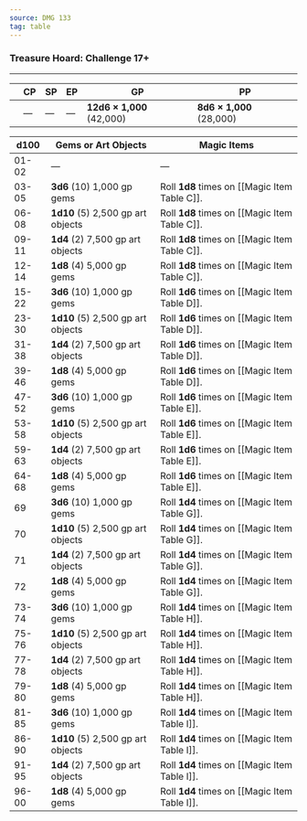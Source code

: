 ```yaml
---
source: DMG 133
tag: table
---
```


### Treasure Hoard: Challenge 17+
---
||CP|SP|EP|GP|PP|
|----|----|----|----|----|----|
||—|—|—|**12d6 × 1,000** (42,000)|**8d6 × 1,000** (28,000)|

|d100|Gems or Art Objects|Magic Items|
|----|-----|-----------|
|01-02|—|—|
|03-05|**3d6** (10) 1,000 gp gems|Roll **1d8** times on [[Magic Item Table C]].|
|06-08|**1d10** (5) 2,500 gp art objects|Roll **1d8** times on [[Magic Item Table C]].|
|09-11|**1d4** (2) 7,500 gp art objects|Roll **1d8** times on [[Magic Item Table C]].|
|12-14|**1d8** (4) 5,000 gp gems|Roll **1d8** times on [[Magic Item Table C]].|
|15-22|**3d6** (10) 1,000 gp gems|Roll **1d6** times on [[Magic Item Table D]].|
|23-30|**1d10** (5) 2,500 gp art objects|Roll **1d6** times on [[Magic Item Table D]].|
|31-38|**1d4** (2) 7,500 gp art objects|Roll **1d6** times on [[Magic Item Table D]].|
|39-46|**1d8** (4) 5,000 gp gems|Roll **1d6** times on [[Magic Item Table D]].|
|47-52|**3d6** (10) 1,000 gp gems|Roll **1d6** times on [[Magic Item Table E]].|
|53-58|**1d10** (5) 2,500 gp art objects|Roll **1d6** times on [[Magic Item Table E]].|
|59-63|**1d4** (2) 7,500 gp art objects|Roll **1d6** times on [[Magic Item Table E]].|
|64-68|**1d8** (4) 5,000 gp gems|Roll **1d6** times on [[Magic Item Table E]].|
|69|**3d6** (10) 1,000 gp gems|Roll **1d4** times on [[Magic Item Table G]].|
|70|**1d10** (5) 2,500 gp art objects|Roll **1d4** times on [[Magic Item Table G]].|
|71|**1d4** (2) 7,500 gp art objects|Roll **1d4** times on [[Magic Item Table G]].|
|72|**1d8** (4) 5,000 gp gems|Roll **1d4** times on [[Magic Item Table G]].|
|73-74|**3d6** (10) 1,000 gp gems|Roll **1d4** times on [[Magic Item Table H]].|
|75-76|**1d10** (5) 2,500 gp art objects|Roll **1d4** times on [[Magic Item Table H]].|
|77-78|**1d4** (2) 7,500 gp art objects|Roll **1d4** times on [[Magic Item Table H]].|
|79-80|**1d8** (4) 5,000 gp gems|Roll **1d4** times on [[Magic Item Table H]].|
|81-85|**3d6** (10) 1,000 gp gems|Roll **1d4** times on [[Magic Item Table I]].|
|86-90|**1d10** (5) 2,500 gp art objects|Roll **1d4** times on [[Magic Item Table I]].|
|91-95|**1d4** (2) 7,500 gp art objects|Roll **1d4** times on [[Magic Item Table I]].|
|96-00|**1d8** (4) 5,000 gp gems|Roll **1d4** times on [[Magic Item Table I]].|

